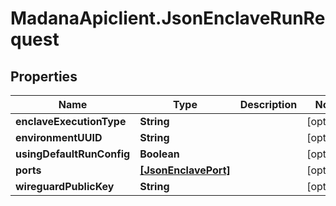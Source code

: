 # MadanaApiclient.JsonEnclaveRunRequest

## Properties

Name | Type | Description | Notes
------------ | ------------- | ------------- | -------------
**enclaveExecutionType** | **String** |  | [optional] 
**environmentUUID** | **String** |  | [optional] 
**usingDefaultRunConfig** | **Boolean** |  | [optional] 
**ports** | [**[JsonEnclavePort]**](JsonEnclavePort.md) |  | [optional] 
**wireguardPublicKey** | **String** |  | [optional] 


